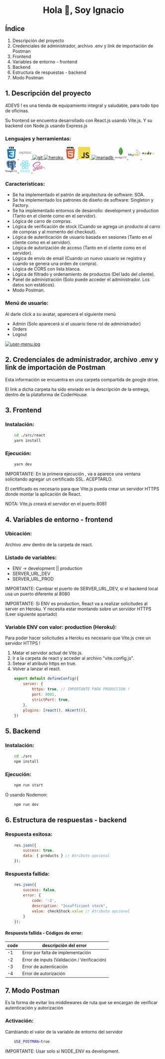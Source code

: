<h1 align="center">Hola 👋, Soy Ignacio</h1>

<h2 align="left">Índice</h2>

1. Descripción del proyecto
2. Credenciales de administrador, archivo .env y link de importación de Postman
3. Frontend
4. Variables de entorno - frontend
5. Backend
6. Estructura de respuestas - backend
7. Modo Postman


<h2 align="left">1. Descripción del proyecto</h2>
<p align="left">4DEVS ! es una tienda de equipamiento integral y saludable, para todo tipo de oficinas.</p>
<p align="left">Su frontend se encuentra desarrollado con React.js usando Vite.js. Y su backend con Node.js usando Express.js</p>

<h3 align="left">Lenguajes y herramientas:</h3>
<p align="left"> </a> <a href="https://www.w3schools.com/css/" target="_blank" rel="noreferrer"> <img src="https://raw.githubusercontent.com/devicons/devicon/master/icons/css3/css3-original-wordmark.svg" alt="css3" width="40" height="40"/> </a> <a href="https://expressjs.com" target="_blank" rel="noreferrer"> <img src="https://raw.githubusercontent.com/devicons/devicon/master/icons/express/express-original-wordmark.svg" alt="express" width="40" height="40"/> </a> <a href="https://git-scm.com/" target="_blank" rel="noreferrer"> <img src="https://www.vectorlogo.zone/logos/git-scm/git-scm-icon.svg" alt="git" width="40" height="40"/> </a> <a href="https://heroku.com" target="_blank" rel="noreferrer"> <img src="https://www.vectorlogo.zone/logos/heroku/heroku-icon.svg" alt="heroku" width="40" height="40"/> </a> <a href="https://www.w3.org/html/" target="_blank" rel="noreferrer"> <img src="https://raw.githubusercontent.com/devicons/devicon/master/icons/html5/html5-original-wordmark.svg" alt="html5" width="40" height="40"/> </a> <a href="https://developer.mozilla.org/en-US/docs/Web/JavaScript" target="_blank" rel="noreferrer"> <img src="https://raw.githubusercontent.com/devicons/devicon/master/icons/javascript/javascript-original.svg" alt="javascript" width="40" height="40"/> </a> <a href="https://mariadb.org/" target="_blank" rel="noreferrer"> <img src="https://www.vectorlogo.zone/logos/mariadb/mariadb-icon.svg" alt="mariadb" width="40" height="40"/> </a> <a href="https://www.mongodb.com/" target="_blank" rel="noreferrer"> <img src="https://raw.githubusercontent.com/devicons/devicon/master/icons/mongodb/mongodb-original-wordmark.svg" alt="mongodb" width="40" height="40"/> </a> <a href="https://www.mysql.com/" target="_blank" rel="noreferrer"> <img src="https://raw.githubusercontent.com/devicons/devicon/master/icons/mysql/mysql-original-wordmark.svg" alt="mysql" width="40" height="40"/> </a> <a href="https://nodejs.org" target="_blank" rel="noreferrer"> <img src="https://raw.githubusercontent.com/devicons/devicon/master/icons/nodejs/nodejs-original-wordmark.svg" alt="nodejs" width="40" height="40"/> </a> <a href="https://www.postgresql.org" target="_blank" rel="noreferrer"> <img src="https://raw.githubusercontent.com/devicons/devicon/master/icons/postgresql/postgresql-original-wordmark.svg" alt="postgresql" width="40" height="40"/> </a> <a href="https://reactjs.org/" target="_blank" rel="noreferrer"> <img src="https://raw.githubusercontent.com/devicons/devicon/master/icons/react/react-original-wordmark.svg" alt="react" width="40" height="40"/> </a> <a href="https://sass-lang.com" target="_blank" rel="noreferrer"> <img src="https://raw.githubusercontent.com/devicons/devicon/master/icons/sass/sass-original.svg" alt="sass" width="40" height="40"/> </a>  </p>

<h3 align="left">Características:</h3>

- Se ha implementado el patrón de arquitectura de software: SOA.
- Se ha implementado los patrones de diseño de software: Singleton y Factory.
- Se ha implementado entornos de desarrollo: development y production (Tanto en el cliente como en el servidor).
- Lógica de carro de compras.
- Lógica de verificación de stock (Cuando se agrega un producto al carro de compras y al momento del checkout).
- Lógica de autenticación de usuario basada en sesiones (Tanto en el cliente como en el servidor).
- Lógica de autorización de acceso (Tanto en el cliente como en el servidor).
- Lógica de envío de email (Cuando un nuevo usuario se registra y cuando se genera una orden de compra).
- Lógica de CORS con lista blanca.
- Lógica de filtrado y ordenamiento de productos (Del lado del cliente).
- Panel de administración (Solo puede acceder el administrador. Los datos son estáticos).
- Modo Postman.

<h3 align="left">Menú de usuario:</h3>

<p align="left">Al darle click a su avatar, aparecerá el siguiente menú</p>

- Admin (Solo aparecerá si el usuario tiene rol de administrador)
- Orders
- Logout

[![user-menu.jpg](https://i.postimg.cc/xdxvY4Nr/user-menu.jpg)](https://postimg.cc/B8FLBNCN)

<h2 align="left">2. Credenciales de administrador, archivo .env y link de importación de Postman</h2>

<p align="left">Esta información se encuentra en una carpeta compartida de google drive.</p>
<p align="left">El link a dicha carpeta ha sido enviado en la descripción de la entrega, dentro de la plataforma de CoderHouse.</p>


<h2 align="left">3. Frontend</h2>

<h3 align="left">Instalación:</h3>

```bash
    cd ./src/react
    yarn install
```

<h3 align="left">Ejecución:</h3>

```bash
    yarn dev
```

<p align="left">IMPORTANTE: En la primera ejecución , va a aparece una ventana solicitando agregar un certificado SSL. ACEPTARLO.</p>
<p align="left">El certificado es necesario para que Vite.js pueda crear un servidor HTTPS donde montar la aplicación de React.</p>

<p align="left">NOTA: Vite.js creará el servidor en el puerto 8081</p>


<h2 align="left">4. Variables de entorno - frontend</h2>

<h3 align="left">Ubicación:</h3>

<p align="left">Archivo .env dentro de la carpeta de react.</p>

<h3 align="left">Listado de variables:</h3>

- ENV -> development || production
- SERVER_URL_DEV
- SERVER_URL_PROD

<p align="left">IMPORTANTE: Cambiar el puerto de SERVER_URL_DEV, si el backend local usa un puerto diferente al 8080</p>
<p align="left">IMPORTANTE: Si ENV es production, React va a realizar solicitudes al server en Heroku. Y necesita estar montando sobre un servidor HTTPS (Leer siguiente apartado)</p>

<h3 align="left">Variable ENV con valor: production (Heroku):</h3>

<p align="left">Para poder hacer solicitudes a Heroku es necesario que Vite.js cree un servidor HTTPS !</p>

1. Matar el servidor actual de Vite.js.
2. Ir a la carpeta de react y acceder al archivo "vite.config.js".
3. Setear el atributo https en true.
4. Volver a lanzar el react.

```JavaScript
    export default defineConfig({
        server: {
            https: true, // IMPORTANTE PARA PRODUCCION !
            port: 8081,
            strictPort: true,
        },
        plugins: [react(), mkcert()],
    })
```

<h2 align="left">5. Backend</h2>

<h3 align="left">Instalación:</h3>

```bash
    cd ./src
    npm install
```

<h3 align="left">Ejecución:</h3>

```bash
    npm run start
```

<p align="left">O usando Nodemon:</p>

```bash
    npm run dev
```

<h2 align="left">6. Estructura de respuestas - backend</h2>

<h3 align="left">Respuesta exitosa:</h3>

```JavaScript
    res.json({ 
        success: true,
        data: { products } // Atributo opcional
    });
```

<h3 align="left">Respuesta fallida:</h3>

```JavaScript
    res.json({
        success: false,
        error: {
            code: '-2',
            description: "Insufficient stock",
            value: checkStock.value // Atributo opcional
        }
    });
```

<h4 align="left">Respuesta fallida - Códigos de error:</h4>

| code | descripción del error |
| ------------- | ------------- |
| -1  | Error por falta de implementación |
| -2  | Error de inputs (Validación / Verificación) |
| -3  | Error de autenticación |
| -4  | Error de autorización |


<h2 align="left">7. Modo Postman</h2>

<p align="left">Es la forma de evitar los middlewares de ruta que se encargan de verificar autenticación y autorización</p>

<h3 align="left">Activación:</h3>

<p align="left">Cambiando el valor de la variable de entorno del servidor</p>

```bash
    USE_POSTMAN=true
```
<p align="left">IMPORTANTE: Usar solo si NODE_ENV es development.</p>